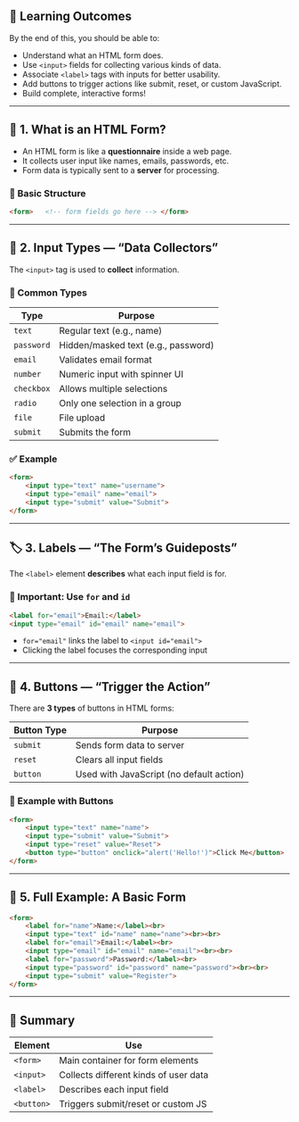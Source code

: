 ## 🧠 Learning Outcomes

By the end of this, you should be able to:

- Understand what an HTML form does.
- Use `<input>` fields for collecting various kinds of data.
- Associate `<label>` tags with inputs for better usability.
- Add buttons to trigger actions like submit, reset, or custom JavaScript.
- Build complete, interactive forms!

---

## 🧾 1. What is an HTML Form?

- An HTML form is like a **questionnaire** inside a web page.
- It collects user input like names, emails, passwords, etc.
- Form data is typically sent to a **server** for processing.

### 🔧 Basic Structure

```html
<form>   <!-- form fields go here --> </form>
```

---

## 🧩 2. Input Types — “Data Collectors”

The `<input>` tag is used to **collect** information.

### 🔑 Common Types

|Type|Purpose|
|---|---|
|`text`|Regular text (e.g., name)|
|`password`|Hidden/masked text (e.g., password)|
|`email`|Validates email format|
|`number`|Numeric input with spinner UI|
|`checkbox`|Allows multiple selections|
|`radio`|Only one selection in a group|
|`file`|File upload|
|`submit`|Submits the form|

### ✅ Example

```html
<form>   
	<input type="text" name="username">   
	<input type="email" name="email">   
	<input type="submit" value="Submit"> 
</form>
```

---

## 🏷️ 3. Labels — “The Form’s Guideposts”

The `<label>` element **describes** what each input field is for.

### 🔗 Important: Use `for` and `id`

```html
<label for="email">Email:</label> 
<input type="email" id="email" name="email">
```

- `for="email"` links the label to `<input id="email">`
- Clicking the label focuses the corresponding input

---

## 🔘 4. Buttons — “Trigger the Action”

There are **3 types** of buttons in HTML forms:

|Button Type|Purpose|
|---|---|
|`submit`|Sends form data to server|
|`reset`|Clears all input fields|
|`button`|Used with JavaScript (no default action)|

### 🧪 Example with Buttons

```html
<form>   
	<input type="text" name="name">   
	<input type="submit" value="Submit">   
	<input type="reset" value="Reset">   
	<button type="button" onclick="alert('Hello!')">Click Me</button> 
</form>
```

---

## 🧱 5. Full Example: A Basic Form

```html
<form>   
	<label for="name">Name:</label><br>   
	<input type="text" id="name" name="name"><br><br>    
	<label for="email">Email:</label><br>  
	<input type="email" id="email" name="email"><br><br>    
	<label for="password">Password:</label><br>   
	<input type="password" id="password" name="password"><br><br>    
	<input type="submit" value="Register"> 
</form>
```

---

## 📌 Summary

|Element|Use|
|---|---|
|`<form>`|Main container for form elements|
|`<input>`|Collects different kinds of user data|
|`<label>`|Describes each input field|
|`<button>`|Triggers submit/reset or custom JS|
